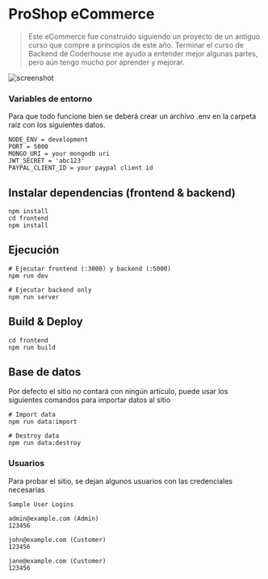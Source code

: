 # ProShop eCommerce

> Este eCommerce fue construido siguiendo un proyecto de un antiguo curso que compre a principios de este año. Terminar el curso de Backend de Coderhouse me ayudo a entender mejor algunas partes, pero aún tengo mucho por aprender y mejorar.

![screenshot](https://github.com/bradtraversy/proshop_mern/blob/master/uploads/Screen%20Shot%202020-09-29%20at%205.50.52%20PM.png)


### Variables de entorno

Para que todo funcione bien se deberá crear un archivo .env en la carpeta raíz con los siguientes datos.

```
NODE_ENV = development
PORT = 5000
MONGO_URI = your mongodb uri
JWT_SECRET = 'abc123'
PAYPAL_CLIENT_ID = your paypal client id
```

## Instalar dependencias (frontend & backend)

```
npm install
cd frontend
npm install
```

## Ejecución

```
# Ejecutar frontend (:3000) y backend (:5000)
npm run dev

# Ejecutar backend only
npm run server
```

## Build & Deploy

```
cd frontend
npm run build
```

## Base de datos

Por defecto el sitio no contará con ningún artículo, puede usar los siguientes comandos para importar datos al sitio

```
# Import data
npm run data:import

# Destroy data
npm run data:destroy
```

### Usuarios

Para probar el sitio, se dejan algunos usuarios con las credenciales necesarias

```
Sample User Logins

admin@example.com (Admin)
123456

john@example.com (Customer)
123456

jane@example.com (Customer)
123456
```

